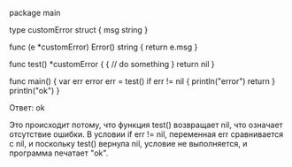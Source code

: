 package main
 
type customError struct {
     msg string
}
 
func (e *customError) Error() string {
    return e.msg
}
 
func test() *customError {
     {
         // do something
     }
     return nil
}
 
func main() {
    var err error
    err = test()
    if err != nil {
        println("error")
        return
    }
    println("ok")
}

Ответ: ok

Это происходит потому, что функция test() возвращает nil, что означает отсутствие ошибки. В условии if err != nil, переменная err сравнивается с nil, и поскольку test() вернула nil, условие не выполняется, и программа печатает "ok".